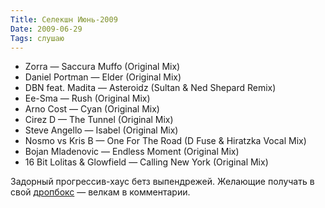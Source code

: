 ```yaml
---
Title: Селекшн Июнь-2009
Date: 2009-06-29
Tags: слушаю
---
```


- Zorra — Saccura Muffo (Original Mix)
- Daniel Portman — Elder (Original Mix)
- DBN feat. Madita — Asteroidz (Sultan & Ned Shepard Remix)
- Ee-Sma — Rush (Original Mix)
- Arno Cost — Cyan (Original Mix)
- Cirez D — The Tunnel (Original Mix)
- Steve Angello — Isabel (Original Mix)
- Nosmo vs Kris B — One For The Road (D Fuse & Hiratzka Vocal Mix)
- Bojan Mladenovic — Endless Moment (Original Mix)
- 16 Bit Lolitas & Glowfield — Calling New York (Original Mix)


Задорный прогрессив-хаус бетз выпендрежей. Желающие получать в свой [дропбокс][1] — велкам в комментарии.

[1]: http://www.getdropbox.com